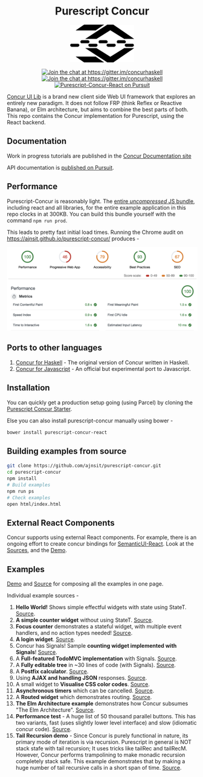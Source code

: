 <h1 align="center">
  Purescript Concur
</h1>
<p align="center">
   <img src="docs/logo.png" height="100">
</p>
<p align="center">
  <a href="https://gitter.im/concurhaskell" rel="nofollow">
      <img src="https://camo.githubusercontent.com/9fb4e2dde684214e7454d930a369f97190d1ecf2/68747470733a2f2f696d672e736869656c64732e696f2f62616467652f6769747465722d6a6f696e253230636861742532302545322538362541332d626c75652e737667" alt="Join the chat at https://gitter.im/concurhaskell" data-canonical-src="https://img.shields.io/badge/gitter-join%20chat%20%E2%86%A3-blue.svg" style="max-width:100%;">
   </a>
   <a href="https://www.reddit.com/r/concurhaskell/" rel="nofollow">
      <img src="https://img.shields.io/badge/reddit-join%20the%20discussion%20%E2%86%A3-1158c2.svg" alt="Join the chat at https://gitter.im/concurhaskell" style="max-width:100%;">
   </a>
   <a href="https://pursuit.purescript.org/packages/purescript-concur-react">
     <img src="https://pursuit.purescript.org/packages/purescript-concur-react/badge"
        alt="Purescript-Concur-React on Pursuit">
     </img>
   </a>
</p>

[Concur UI Lib](https://github.com/ajnsit/concur) is a brand new client side Web UI framework that explores an entirely new paradigm. It does not follow FRP (think Reflex or Reactive Banana), or Elm architecture, but aims to combine the best parts of both. This repo contains the Concur implementation for Purescript, using the React backend.

## Documentation

Work in progress tutorials are published in the [Concur Documentation site](https://github.com/ajnsit/concur-documentation/blob/master/README.md)

API documentation is [published on Pursuit](https://pursuit.purescript.org/packages/purescript-concur-react).

## Performance

Purescript-Concur is reasonably light. The [entire *uncompressed* JS bundle](https://github.com/ajnsit/purescript-concur/blob/master/docs/index.prod.minified.0dfb135e.js), including react and all libraries, for the entire example application in this repo clocks in at 300KB. You can build this bundle yourself with the command `npm run prod`.

This leads to pretty fast initial load times. Running the Chrome audit on https://ajnsit.github.io/purescript-concur/ produces -

<p align="center">
   <img src="docs/Purescript-Concur-Performance.png">
</p>

## Ports to other languages

1. [Concur for Haskell](https://github.com/ajnsit/concur) - The original version of Concur written in Haskell.
2. [Concur for Javascript](https://github.com/ajnsit/concur-js) - An official but experimental port to Javascript.

## Installation

You can quickly get a production setup going (using Parcel) by cloning the [Purescript Concur Starter](https://github.com/ajnsit/purescript-concur-starter).

Else you can also install purescript-concur manually using bower -

```bash
bower install purescript-concur-react
```

## Building examples from source

```bash
git clone https://github.com/ajnsit/purescript-concur.git
cd purescript-concur
npm install
# Build examples
npm run ps
# Check examples
open html/index.html
```

## External React Components

Concur supports using external React components. For example, there is an ongoing effort to create concur bindings for [SemanticUI-React](https://react.semantic-ui.com). Look at the [Sources](https://github.com/ajnsit/purescript-concur-semantic), and the [Demo](https://ajnsit.github.io/purescript-concur-semantic/).

## Examples

[Demo](https://ajnsit.github.io/purescript-concur/) and [Source](https://github.com/ajnsit/purescript-concur/blob/master/examples/Main.purs) for composing all the examples in one page.

Individual example sources -

1. **Hello World!** Shows simple effectful widgets with state using StateT. [Source](https://github.com/ajnsit/purescript-concur/blob/master/examples/Test/Hello.purs).
2. **A simple counter widget** without using StateT. [Source](https://github.com/ajnsit/purescript-concur/blob/master/examples/Test/Counter.purs).
3. **Focus counter** demonstrates a stateful widget, with multiple event handlers, and no action types needed! [Source](https://github.com/ajnsit/purescript-concur/blob/master/examples/Test/FocusCount.purs).
4. **A login widget**. [Source](https://github.com/ajnsit/purescript-concur/blob/master/examples/Test/Login.purs).
5. Concur has Signals! Sample **counting widget implemented with Signals**! [Source](https://github.com/ajnsit/purescript-concur/blob/master/examples/Test/Signals.purs).
6. A **Full-featured TodoMVC implementation** with Signals. [Source](https://github.com/ajnsit/purescript-concur/blob/master/examples/Test/Todos.purs).
7. A **Fully editable tree** in ~30 lines of code (with Signals). [Source](https://github.com/ajnsit/purescript-concur/blob/master/examples/Test/EditHeadings.purs).
8. A **Postfix calculator**. [Source](https://github.com/ajnsit/purescript-concur/blob/master/examples/Test/Calc.purs).
9. Using **AJAX and handling JSON** responses. [Source](https://github.com/ajnsit/purescript-concur/blob/master/examples/Test/Ajax.purs).
10. A small widget to **Visualise CSS color codes**. [Source](https://github.com/ajnsit/purescript-concur/blob/master/examples/Test/Color.purs).
11. **Asynchronous timers** which can be cancelled. [Source](https://github.com/ajnsit/purescript-concur/blob/master/examples/Test/Timers.purs).
12. A **Routed widget** which demonstrates routing. [Source](https://github.com/ajnsit/purescript-concur/blob/master/examples/Test/Routing.purs).
13. **The Elm Architecture example** demonstrates how Concur subsumes "The Elm Architecture". [Source](https://github.com/ajnsit/purescript-concur/blob/master/examples/Test/TheElmArchitecture.purs).
14. **Performance test** - A huge list of 50 thousand parallel buttons. This has two variants, fast (uses slightly lower level interface) and slow (idiomatic concur code). [Source](https://github.com/ajnsit/purescript-concur/blob/master/examples/Test/SlowButtonList.purs).
15. **Tail Recursion demo** - Since Concur is purely functional in nature, its primary mode of iteration is via recursion. Purescript in general is NOT stack stafe with tail recursion; It uses tricks like tailRec and tailRecM. However, Concur performs trampolining to make monadic recursion completely stack safe. This example demonstrates that by making a huge number of tail recursive calls in a short span of time. [Source](https://github.com/ajnsit/purescript-concur/blob/master/examples/Test/TailRec.purs).
